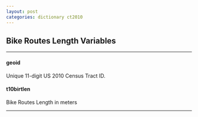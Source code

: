 ```yaml
---
layout: post
categories: dictionary ct2010
---
```


## Bike Routes Length Variables

---

#### **geoid**
Unique 11-digit US 2010 Census Tract ID.


#### **t10birtlen**
Bike Routes Length in meters

---

